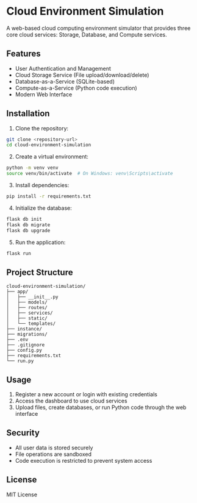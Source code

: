 # Cloud Environment Simulation

A web-based cloud computing environment simulator that provides three core cloud services: Storage, Database, and Compute services.

## Features

- User Authentication and Management
- Cloud Storage Service (File upload/download/delete)
- Database-as-a-Service (SQLite-based)
- Compute-as-a-Service (Python code execution)
- Modern Web Interface

## Installation

1. Clone the repository:
```bash
git clone <repository-url>
cd cloud-environment-simulation
```

2. Create a virtual environment:
```bash
python -m venv venv
source venv/bin/activate  # On Windows: venv\Scripts\activate
```

3. Install dependencies:
```bash
pip install -r requirements.txt
```

4. Initialize the database:
```bash
flask db init
flask db migrate
flask db upgrade
```

5. Run the application:
```bash
flask run
```

## Project Structure

```
cloud-environment-simulation/
├── app/
│   ├── __init__.py
│   ├── models/
│   ├── routes/
│   ├── services/
│   ├── static/
│   └── templates/
├── instance/
├── migrations/
├── .env
├── .gitignore
├── config.py
├── requirements.txt
└── run.py
```

## Usage

1. Register a new account or login with existing credentials
2. Access the dashboard to use cloud services
3. Upload files, create databases, or run Python code through the web interface

## Security

- All user data is stored securely
- File operations are sandboxed
- Code execution is restricted to prevent system access

## License

MIT License 